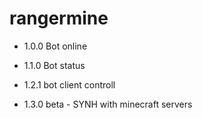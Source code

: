 # rangermine
* 1.0.0 Bot online

* 1.1.0 Bot status

* 1.2.1 bot client controll

* 1.3.0 beta - SYNH with minecraft servers
